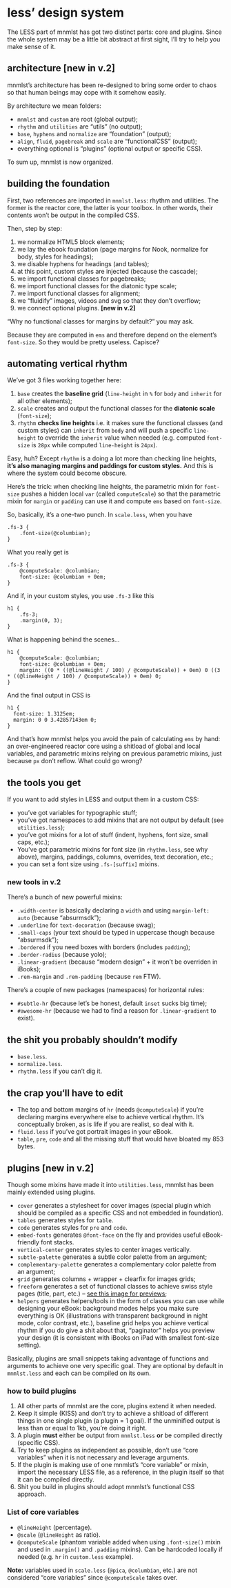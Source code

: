# less’ design system 

The LESS part of mnmlst has got two distinct parts: core and plugins. Since the whole system may be a little bit abstract at first sight, I’ll try to help you make sense of it.

## architecture [new in v.2]

mnmlst’s architecture has been re-designed to bring some order to chaos so that human beings may cope with it somehow easily.

By architecture we mean folders: 

- `mnmlst` and `custom` are root (global output);
- `rhythm` and `utilities` are “utils” (no output);
- `base`, `hyphens` and `normalize` are “foundation” (output);
- `align`, `fluid`, `pagebreak` and `scale` are “functionalCSS” (output);
- everything optional is “plugins” (optional output or specific CSS).

To sum up, mnmlst is now organized.

## building the foundation

First, two references are imported in `mnmlst.less`: rhythm and utilities. The former is the reactor core, the latter is your toolbox. In other words, their contents won’t be output in the compiled CSS.

Then, step by step:

1. we normalize HTML5 block elements;
2. we lay the ebook foundation (page margins for Nook, normalize for body, styles for headings);
3. we disable hyphens for headings (and tables);
4. at this point, custom styles are injected (because the cascade);
5. we import functional classes for pagebreaks;
6. we import functional classes for the diatonic type scale;
7. we import functional classes for alignment; 
8. we “fluidify” images, videos and svg so that they don’t overflow;
9. we connect optional plugins. **[new in v.2]**

“Why no functional classes for margins by default?” you may ask.

Because they are computed in `ems` and therefore depend on the element’s `font-size`. So they would be pretty useless. Capisce?

## automating vertical rhythm

We’ve got 3 files working together here: 

1. `base` creates the **baseline grid** (`line-height` in `%` for `body` and `inherit` for all other elements);
2. `scale` creates and output the functional classes for the **diatonic scale** (`font-size`); 
3. `rhythm` **checks line heights** i.e. it makes sure the functional classes (and custom styles) can `inherit` from `body` and will push a specific `line-height` to override the `inherit` value when needed (e.g. computed `font-size` is `28px` while computed `line-height` is `24px`).

Easy, huh? Except `rhythm` is a doing a lot more than checking line heights, **it’s also managing margins and paddings for custom styles.** And this is where the system could become obscure.

Here’s the trick: when checking line heights, the parametric mixin for `font-size` pushes a hidden local `var` (called `computeScale`) so that the parametric mixin for `margin` or `padding` can use it and compute `ems` based on `font-size`.

So, basically, it’s a one-two punch. In `scale.less`, when you have

```
.fs-3 {
    .font-size(@columbian);
}
``` 

What you really get is

```
.fs-3 {
    @computeScale: @columbian; 
    font-size: @columbian + 0em;
}
```

And if, in your custom styles, you use `.fs-3` like this

```
h1 {
	.fs-3;
    .margin(0, 3);
}
```

What is happening behind the scenes…

```
h1 {
	@computeScale: @columbian; 
    font-size: @columbian + 0em;
    margin: ((0 * ((@lineHeight / 100) / @computeScale)) + 0em) 0 ((3 * ((@lineHeight / 100) / @computeScale)) + 0em) 0;
}
```

And the final output in CSS is

```
h1 {
  font-size: 1.3125em;
  margin: 0 0 3.42857143em 0;
}
```

And that’s how mnmlst helps you avoid the pain of calculating `ems` by hand: an over-engineered reactor core using a shitload of global and local variables, and parametric mixins relying on previous parametric mixins, just because `px` don’t reflow. What could go wrong? 

## the tools you get

If you want to add styles in LESS and output them in a custom CSS:

- you’ve got variables for typographic stuff;
- you’ve got namespaces to add mixins that are not output by default (see `utilities.less`);
- you’ve got mixins for a lot of stuff (indent, hyphens, font size, small caps, etc.);
- You’ve got parametric mixins for font size (in `rhythm.less`, see why above), margins, paddings, columns, overrides, text decoration, etc.;
- you can set a font size using `.fs-[suffix]` mixins.

### new tools in v.2

There’s a bunch of new powerful mixins: 

- `.width-center` is basically declaring a `width` and using `margin-left: auto` (because “absurmsdk”);
- `.underline` for `text-decoration` (because swag);
- `.small-caps` (your text should be typed in uppercase though because “absurmsdk”);
- `.bordered` if you need boxes with borders (includes `padding`);
- `.border-radius` (because yolo);
- `.linear-gradient` (because “modern design” + it won’t be overriden in iBooks);
- `.rem-margin` and `.rem-padding` (because `rem` FTW).

There’s a couple of new packages (namespaces) for horizontal rules:

- `#subtle-hr` (because let’s be honest, default `inset` sucks big time);
- `#awesome-hr` (because we had to find a reason for `.linear-gradient` to exist).

## the shit you probably shouldn’t modify

- `base.less`.
- `normalize.less`.
- `rhythm.less` if you can’t dig it.

## the crap you‘ll have to edit

- The top and bottom margins of `hr` (needs `@computeScale`) if you’re declaring margins everywhere else to achieve vertical rhythm. It’s conceptually broken, as is life if you are realist, so deal with it.
- `fluid.less` if you’ve got portrait images in your eBook.
- `table`, `pre`, `code` and all the missing stuff that would have bloated my 853 bytes.

## plugins [new in v.2]

Though some mixins have made it into `utilities.less`, mnmlst has been mainly extended using plugins.

- `cover` generates a stylesheet for cover images (special plugin which should be compiled as a specific CSS and not embedded in foundation).
- `tables` generates styles for `table`.
- `code` generates styles for `pre` and `code`.
- `embed-fonts` generates `@font-face` on the fly and provides useful eBook-friendly font stacks.
- `vertical-center` generates styles to center images vertically.
- `subtle-palette` generates a subtle color palette from an argument;
- `complementary-palette` generates a complementary color palette from an argument;
- `grid` generates columns + wrapper + clearfix for images grids;
- `freeform` generates a set of functional classes to achieve swiss style pages (title, part, etc.) – [see this image for previews](http://jiminy.chapalpanoz.com/wp-content/uploads/sites/2/2015/11/freeform-sys.jpg);
- `helpers` generates helpers/tools in the form of classes you can use while designing your eBook: background modes helps you make sure everything is OK (illustrations with transparent background in night mode, color contrast, etc.), baseline grid helps you achieve vertical rhythm if you do give a shit about that, “paginator” helps you preview your design (it is consistent with iBooks on iPad with smallest font-size setting).

Basically, plugins are small snippets taking advantage of functions and arguments to achieve one very specific goal. They are optional by default in `mnmlst.less` and each can be compiled on its own.

### how to build plugins

1. All other parts of mnmlst are the core, plugins extend it when needed.
2. Keep it simple (KISS) and don’t try to achieve a shitload of different things in one single plugin (a plugin = 1 goal). If the unminified output is less than or equal to 1kb, you’re doing it right.
3. A plugin **must** either be output from `mnmlst.less` **or** be compiled directly (specific CSS).
4. Try to keep plugins as independent as possible, don’t use “core variables” when it is not necessary and leverage arguments.
5. If the plugin is making use of one mnmlst’s “core variable” or mixin, import the necessary LESS file, as a reference, in the plugin itself so that it can be compiled directly.
6. Shit you build in plugins should adopt mnmlst’s functional CSS approach.

### List of core variables

- `@lineHeight` (percentage).
- `@scale` (`@lineHeight` as ratio).
- `@computeScale` (phantom variable added when using `.font-size()` mixin and used in `.margin()` and `.padding` mixins). Can be hardcoded locally if needed (e.g. `hr` in `custom.less` example).

**Note:** variables used in `scale.less` (`@pica`, `@columbian`, etc.) are not considered “core variables” since `@computeScale` takes over.
